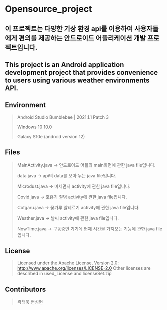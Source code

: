 # Opensource_project

## 이 프로젝트는 다양한 기상 환경 api를 이용하여 사용자들에게 편의를 제공하는 안드로이드 어플리케이션 개발 프로젝트입니다.
## This project is an Android application development project that provides convenience to users using various weather environments API.

## Environment

> Android Studio Bumblebee | 2021.1.1 Patch 3
> 
> Windows 10 10.0
> 
> Galaxy S10e (android version 12)

## Files

>MainActivity.java -> 안드로이드 어플의 main화면에 관한 java file입니다.
>
>data.java -> api의 data를 모아 두는 java file입니다.
>
>Microdust.java -> 미세먼지 activity에 관한 java file입니다.
>
>Covid.java -> 호흡기 질병 activity에 관한 java file입니다.
>
>Cotgaru.java -> 꽃가루 알레르기 activity에 관한 java file입니다.
>
>Weather.java -> 날씨 activity에 관한 java file입니다.
>
>NowTime.java -> 구동중인 기기에 현제 시간을 가져오는 기능에 관한 java file입니다.

## License
>Licensed under the Apache License, Version 2.0: http://www.apache.org/licenses/LICENSE-2.0
>Other licenses are described in used_License and licenseSet.zip
 
## Contributors
>곽태욱
>변성현
